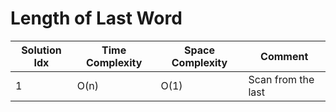 # Length of Last Word

| Solution Idx | Time Complexity | Space Complexity | Comment            |
| ------------ | --------------- | ---------------- | ------------------ |
| 1            | O(n)            | O(1)             | Scan from the last |
